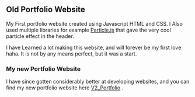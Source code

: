 ## Old Portfolio Website

My First portfolio website created using Javascript HTML and CSS. 
I Also used multiple libraries for example [Particle.js](https://github.com/VincentGarreau/particles.js/) that gave the very cool particle effect in the header.

I have Learned a lot making this website, and will forever be my first love haha.
It is not by any means perfect, but it was a start. 


### My new Portfolio Website

I have since gotten considerably better at developing websites, and you can find my new portfolio website here [V2_Portfolio](https://nabilmadih.com/) .
